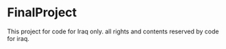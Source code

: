 # FinalProject
 This project for code for Iraq only.
 all rights and contents reserved by code for iraq.
